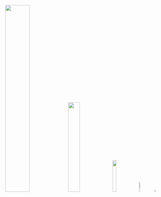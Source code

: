<p alignt="left">
  <img src="https://media1.tenor.com/images/90dad4e420bd4c81fce14b03b9538f7c/tenor.gif?itemid=14604866" width="39%"/>
  <img src="https://media1.tenor.com/images/90dad4e420bd4c81fce14b03b9538f7c/tenor.gif?itemid=14604866" width="27%"/>
  <img src="https://media1.tenor.com/images/90dad4e420bd4c81fce14b03b9538f7c/tenor.gif?itemid=14604866" width="16%"/>
  <img src="https://media1.tenor.com/images/90dad4e420bd4c81fce14b03b9538f7c/tenor.gif?itemid=14604866" width="9%"/>
  <img src="https://media1.tenor.com/images/90dad4e420bd4c81fce14b03b9538f7c/tenor.gif?itemid=14604866" width="4%"/>
</p>
